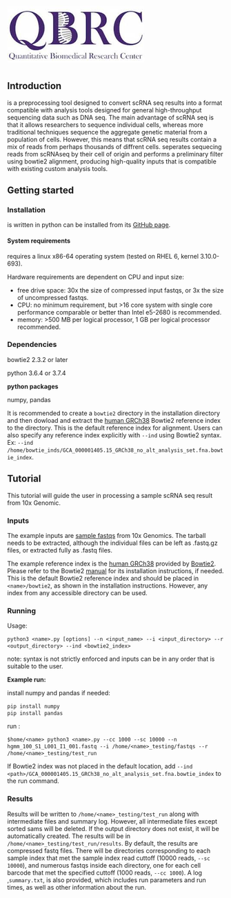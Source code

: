 ![logo](QBRC.jpg)
# <name>
## Introduction
<name> is a preprocessing tool designed to convert scRNA seq results into a format compatible with analysis tools designed for general high-throughput sequencing data such as DNA seq. The main advantage of scRNA seq is that it allows researchers to sequence individual cells, whereas more traditional techniques sequence the aggregate genetic material from a population of cells. However, this means that scRNA seq results contain a mix of reads from perhaps thousands of diffrent cells. <name> seperates sequecing reads from scRNAseq by their cell of origin and performs a preliminary filter using bowtie2 alignment, producing high-quality inputs that is compatible with existing custom analysis tools.
## Getting started
### Installation
<name> is written in python can be installed from its [GitHub page](https://github.com/zzhu33/test).
#### System requirements
<name> requires a linux x86-64 operating system (tested on RHEL 6, kernel 3.10.0-693).

Hardware requirements are dependent on CPU and input size:
  - free drive space: 30x the size of compressed input fastqs, or 3x the size of uncompressed fastqs.
  - CPU: no minimum requirement, but >16 core system with single core performance comparable or better than Intel e5-2680 is   recommended.
  - memory: >500 MB per logical processor, 1 GB per logical processor recommended.
### Dependencies
bowtie2 2.3.2 or later

python 3.6.4 or 3.7.4
  
**python packages**

numpy, pandas


It is recommended to create a `bowtie2` directory in the installation directory and then dowload and extract the [human GRCh38](ftp://ftp.ncbi.nlm.nih.gov/genomes/archive/old_genbank/Eukaryotes/vertebrates_mammals/Homo_sapiens/GRCh38/seqs_for_alignment_pipelines/GCA_000001405.15_GRCh38_no_alt_analysis_set.fna.bowtie_index.tar.gz) Bowtie2 reference index to the directory. This is the default reference index for alignment. Users can also specify any reference index explicitly with `--ind` using Bowtie2 syntax. Ex: `--ind /home/bowtie_inds/GCA_000001405.15_GRCh38_no_alt_analysis_set.fna.bowtie_index`.

## Tutorial
This tutorial will guide the user in processing a sample scRNA seq result from 10x Genomic. 
### Inputs
The example inputs are [sample fastqs](http://cf.10xgenomics.com/samples/cell-exp/1.2.0/hgmm_100/hgmm_100_fastqs.tar) from 10x Genomics. The tarball needs to be extracted, although the individual files can be left as .fastq.gz files, or extracted fully as .fastq files. 

The example reference index is the [human GRCh38](ftp://ftp.ncbi.nlm.nih.gov/genomes/archive/old_genbank/Eukaryotes/vertebrates_mammals/Homo_sapiens/GRCh38/seqs_for_alignment_pipelines/GCA_000001405.15_GRCh38_no_alt_analysis_set.fna.bowtie_index.tar.gz) provided by [Bowtie2](http://bowtie-bio.sourceforge.net/bowtie2/index.shtml). Please refer to the Bowtie2 [manual](http://bowtie-bio.sourceforge.net/bowtie2/manual.shtml) for its installation instructions, if needed. This is the default Bowtie2 reference index and should be placed in `<name>/bowtie2`, as shown in the installation instructions. However, any index from any accessible directory can be used.
### Running <name>
Usage:
```
python3 <name>.py [options] --n <input_name> --i <input_directory> --r <output_directory> --ind <bowtie2_index>
```
note: syntax is not strictly enforced and inputs can be in any order that is suitable to the user.

**Example run:**

install numpy and pandas if needed:
```
pip install numpy
pip install pandas
```
run <name>:
```
$home/<name> python3 <name>.py --cc 1000 --sc 10000 --n hgmm_100_S1_L001_I1_001.fastq --i /home/<name>_testing/fastqs --r /home/<name>_testing/test_run 
```

If Bowtie2 index was not placed in the default location, add `--ind <path>/GCA_000001405.15_GRCh38_no_alt_analysis_set.fna.bowtie_index` to the run command.
### Results
Results will be written to `/home/<name>_testing/test_run` along with intermediate files and summary log. However, all intermediate files except sorted sams will be deleted. If the output directory does not exist, it will be automatically created.  The results will be in `/home/<name>_testing/test_run/results`. By default, the results are compressed fastq files. There will be directories corresponding to each sample index that met the sample index read cuttoff (10000 reads, `--sc 10000`), and numerous fastqs inside each directory, one for each cell barcode that met the specified cuttoff (1000 reads, `--cc 1000`).
A log ,`summary.txt`, is also provided, which includes run parameters and run times, as well as other information about the run. 
